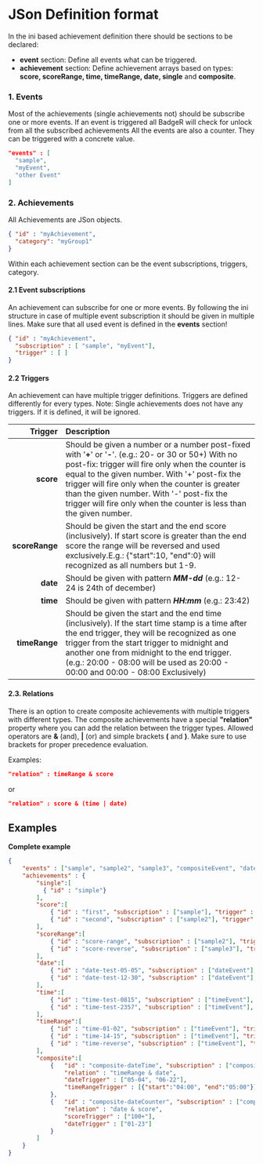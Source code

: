 # JSon Definition format #

In the ini based achievement definition there should be sections to be declared:
* **event** section: Define all events what can be triggered.
* **achievement** section: Define achievement arrays based on types: **score, scoreRange, time, timeRange, date, single** and **composite**.

### 1. Events ###

Most of the achievements (single achievements not) should be subscribe one or more events. If an event is triggered all BadgeR will check for unlock from all the subscribed achievements
All the events are also a counter. They can be triggered with a concrete value.

```json
"events" : [
  "sample",
  "myEvent",
  "other Event"
]
```

### 2. Achievements ###

All Achievements are JSon objects.
```json
{ "id" : "myAchievement",
  "category": "myGroup1"
}
```
Within each achievement section can be the event subscriptions, triggers, category.

#### 2.1 Event subscriptions ####

An achievement can subscribe for one or more events. By following the ini structure in case of multiple event subscription it should be given in multiple lines.
Make sure that all used event is defined in the **events** section!

```json
{ "id" : "myAchievement",
  "subscription" : [ "sample", "myEvent"],
  "trigger" : [ ] 
}
```

#### 2.2 Triggers ####

An achievement can have multiple trigger definitions. Triggers are defined differently for every types.
Note: Single achievements does not have any triggers. If it is defined, it will be ignored.

|       Trigger|Description|
|-------------:|:-----|
|**score**     |Should be given a number or a number post-fixed with '**+**' or '**-**'. (e.g.: 20- or 30 or 50+) With no post-fix: trigger will fire only when the counter is equal to the given number. With '+' post-fix the trigger will fire only when the counter is greater than the given number. With '-' post-fix the trigger will fire only when the counter is less than the given number.|
|**scoreRange**|Should be given the start and the end score (inclusively). If start score is greater than the end score the range will be reversed and used exclusively.E.g.: {"start":10, "end":0} will recognized as all numbers but 1-9.|
|**date**      |Should be given with pattern ***MM-dd*** (e.g.: 12-24 is 24th of december)|
|**time**      |Should be given with pattern ***HH:mm*** (e.g.: 23:42)|
|**timeRange** |Should be given the start and the end time (inclusively). If the start time stamp is a time after the end trigger, they will be recognized as one trigger from the start trigger to midnight and another one from midnight to the end trigger. (e.g.: 20:00 - 08:00 will be used as 20:00 - 00:00 and 00:00 - 08:00 Exclusively)

#### 2.3. Relations ####

There is an option to create composite achievements with multiple triggers with different types.
The composite achievements have a special **"relation"** property where you can add the relation between the trigger types.
Allowed operators are **&** (and), **|** (or) and simple brackets **(** and **)**. Make sure to use brackets for proper precedence evaluation.

Examples:
```json
"relation" : timeRange & score
```
or
```json
"relation" : score & (time | date)
```

## **Examples** ##

**Complete example**
```json
{
	"events" : ["sample", "sample2", "sample3", "compositeEvent", "dateEvent", "timeEvent"],
	"achievements" : {
		"single":[
		  { "id" : "simple"}
		],
        "score":[
			{ "id" : "first", "subscription" : ["sample"], "trigger" : ["3","7"] },
			{ "id" : "second", "subscription" : ["sample2"], "trigger" : ["2","5","10"] }
		],
		"scoreRange":[
			{ "id" : "score-range", "subscription" : ["sample2"], "trigger" : [{"start":0, "end":10}] },
			{ "id" : "score-reverse", "subscription" : ["sample3"], "trigger" : [{"start":10, "end":0}] }
		],
		"date":[
			{ "id" : "date-test-05-05", "subscription" : ["dateEvent"], "trigger" : ["05-05"] },
			{ "id" : "date-test-12-30", "subscription" : ["dateEvent"], "trigger" : ["12-30"] }
		],
		"time":[
			{ "id" : "time-test-0815", "subscription" : ["timeEvent"], "trigger" : ["08:15"] },
			{ "id" : "time-test-2357", "subscription" : ["timeEvent"], "trigger" : ["23:57"] }
		],
		"timeRange":[
			{ "id" : "time-01-02", "subscription" : ["timeEvent"], "trigger" : [{"start":"01:30", "end":"02:00"}] },
			{ "id" : "time-14-15", "subscription" : ["timeEvent"], "trigger" : [{"start":"14:59", "end":"15:00"}] },
            { "id" : "time-reverse", "subscription" : ["timeEvent"], "trigger" : [{"start":"23:00", "end":"22:00"}] }
		],
		"composite":[
			{ 	"id" : "composite-dateTime", "subscription" : ["compositeEvent"],
				"relation" : "timeRange & date",
				"dateTrigger" : ["05-04", "06-22"],
				"timeRangeTrigger" : [{"start":"04:00", "end":"05:00"}]
			},
			{ 	"id" : "composite-dateCounter", "subscription" : ["compositeEvent"],
				"relation" : "date & score",
				"scoreTrigger" : ["100+"],
				"dateTrigger" : ["01-23"]
			}
		]
	}
}
```